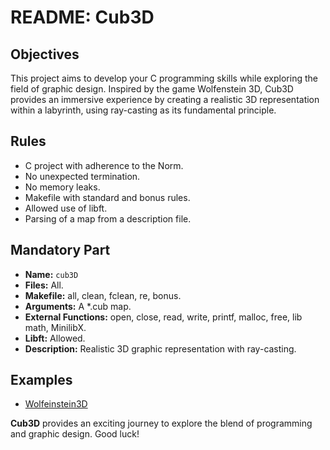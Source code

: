 # README: Cub3D

## Objectives
This project aims to develop your C programming skills while exploring the field of graphic design. Inspired by the game Wolfenstein 3D, Cub3D provides an immersive experience by creating a realistic 3D representation within a labyrinth, using ray-casting as its fundamental principle.

## Rules
- C project with adherence to the Norm.
- No unexpected termination.
- No memory leaks.
- Makefile with standard and bonus rules.
- Allowed use of libft.
- Parsing of a map from a description file.

## Mandatory Part
- **Name:** `cub3D`
- **Files:** All.
- **Makefile:** all, clean, fclean, re, bonus.
- **Arguments:** A *.cub map.
- **External Functions:** open, close, read, write, printf, malloc, free, lib math, MinilibX.
- **Libft:** Allowed.
- **Description:** Realistic 3D graphic representation with ray-casting.

## Examples
- [Wolfeinstein3D](http://users.atw.hu/wolf3d/)

**Cub3D** provides an exciting journey to explore the blend of programming and graphic design. Good luck!
